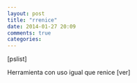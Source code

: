 ```yaml
---
layout: post
title: "rrenice"
date: 2014-01-27 20:09
comments: true
categories: 
---
```

[pslist]

Herramienta con uso igual que renice [ver]

